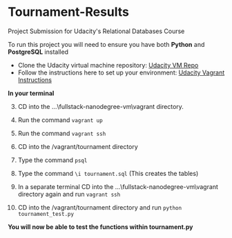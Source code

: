 # Tournament-Results
Project Submission for Udacity's Relational Databases Course 

To run this project you will need to ensure you have both **Python** and **PostgreSQL** installed

 - Clone the Udacity virtual machine repository: [Udacity VM Repo](https://github.com/udacity/fullstack-nanodegree-vm)
 - Follow the instructions here to set up your environment: [Udacity Vagrant Instructions ](https://www.udacity.com/wiki/ud197/install-vagrant)


**In your terminal**

 3. CD into the ...\fullstack-nanodegree-vm\vagrant directory.
 
 4. Run the command `vagrant up`
 
 5. Run the command `vagrant ssh`
 
 6.  CD into the /vagrant/tournament directory

 7. Type the command `psql`

 8. Type the command `\i tournament.sql` (This creates the tables)

 9. In a separate terminal CD into the ...\fullstack-nanodegree-vm\vagrant directory again and run `vagrant ssh`
 
 10.  CD into the /vagrant/tournament directory and run `python tournament_test.py`

**You will now be able to test the functions within tournament.py**
